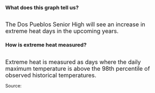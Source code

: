 ### What does this graph tell us?
<br>
<span style="font-size:18px;">The Dos Pueblos Senior High will see an increase in extreme heat days in the upcoming years.</span>
<br>

### How is extreme heat measured?

<br>
<span style="font-size:18px;">Extreme heat is measured as days where the daily maximum temperature is above the 98th percentile of observed historical temperatures.</span>

Source:
